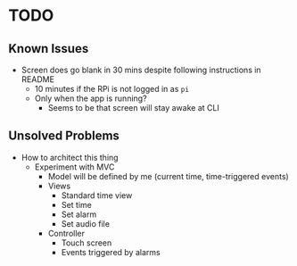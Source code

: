 # TODO

## Known Issues
* Screen does go blank in 30 mins despite following instructions in README
  * 10 minutes if the RPi is not logged in as `pi`
  * Only when the app is running?
    * Seems to be that screen will stay awake at CLI
## Unsolved Problems
* How to architect this thing
  * Experiment with MVC
    * Model will be defined by me (current time, time-triggered events)
    * Views
      * Standard time view
      * Set time 
      * Set alarm
      * Set audio file
    * Controller
      * Touch screen
      * Events triggered by alarms
